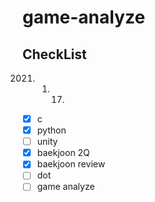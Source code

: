 # game-analyze

## CheckList
2021. 01. 17.
- [x] c
- [x] python
- [ ] unity
- [x] baekjoon 2Q
- [x] baekjoon review
- [ ] dot
- [ ] game analyze

